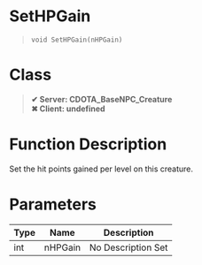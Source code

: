 # SetHPGain
> `void SetHPGain(nHPGain)`
# Class
> __✔ Server: CDOTA_BaseNPC_Creature__  
> __✖ Client: undefined__  
# Function Description
Set the hit points gained per level on this creature.
# Parameters
Type|Name|Description
--|--|--
int|nHPGain|No Description Set
